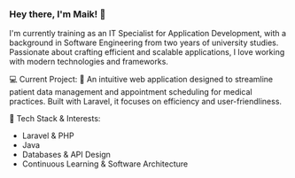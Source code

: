 ### Hey there, I'm Maik! 👋

I'm currently training as an IT Specialist for Application Development, with a background in Software Engineering from two years of university studies. Passionate about crafting efficient and scalable applications, I love working with modern technologies and frameworks.

💻 Current Project:
🚀 An intuitive web application designed to streamline patient data management and appointment scheduling for medical practices. Built with Laravel, it focuses on efficiency and user-friendliness.

🔧 Tech Stack & Interests:

* Laravel & PHP
* Java
* Databases & API Design
* Continuous Learning & Software Architecture
